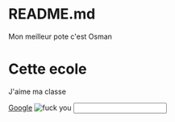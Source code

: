 # README.md
<html>
  <head>
      Mon meilleur pote c'est Osman
  </head>
  <body>
      <h1>Cette ecole </h1>
      <p>J'aime ma classe</p>
      <a href="http://www.google.com" target="_blank">Google</a>
    <img src="https://images.unsplash.com/photo-1633621412960-6df85eff8c85?q=80&w=927&auto=format&fit=crop&ixlib=rb-4.1.0&ixid=M3wxMjA3fDB8MHxwaG90by1wYWdlfHx8fGVufDB8fHx8fA%3D%3D" title="fuck you">
    <input type="Paswoord" value="">
  </body>
</html>
